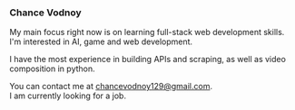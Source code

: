 ### Chance Vodnoy

My main focus right now is on learning full-stack web development skills.  
I'm interested in AI, game and web development.  

I have the most experience in building APIs and scraping, as well as video composition in python.  

You can contact me at chancevodnoy129@gmail.com.  
I am currently looking for a job.  

<!--
**esgameco/esgameco** is a ✨ _special_ ✨ repository because its `README.md` (this file) appears on your GitHub profile.

Here are some ideas to get you started:

- 🔭 I’m currently working on ...
- 🌱 I’m currently learning ...
- 👯 I’m looking to collaborate on ...
- 🤔 I’m looking for help with ...
- 💬 Ask me about ...
- 📫 How to reach me: ...
- 😄 Pronouns: ...
- ⚡ Fun fact: ...
-->

